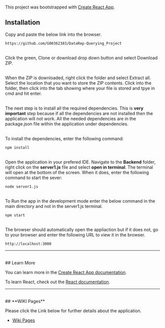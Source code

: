 This project was bootstrapped with [Create React App](https://github.com/facebook/create-react-app).

## Installation

Copy and paste the below link into the browser.

	https://github.com/G00362383/DataRep-Querying_Project
  
<br>Click the green, Clone or download drop down button and select Download ZIP.

<br>When the ZIP is downloaded, right click the folder and select Extract all. 
Select the location that you want to store the ZIP contents.
Click into the folder, then click into the tab showing where your file is stored and tpye in cmd and hit enter.

<br>The next step is to install all the required dependencies. This is <b>very important</b> step because if all the dependencies are not installed then the application will not work. All the needed dependencies are in the package.json file within the application under dependencies.

<br>To install the dependencies, enter the following command:

	npm install
	
<br>Open the application in your prefered IDE. Navigate to the <b>Backend</b> folder, right click on the <b>server1.js</b> file and select <b>open in terminal</b>.
The terminal will open at the bottom of the screen. When it does, enter the following command to start the sever:

	node server1.js
	
<br>To Run the app in the development mode enter the below command in the main directory and not in the server1.js terminal.

	npm start
	
<br>The browser should automatically open the appliaction but if it does not, go to your browser and enter the following URL to view it in the browser.
	
	http://localhost:3000 

***
<br>
## Learn More

You can learn more in the [Create React App documentation](https://facebook.github.io/create-react-app/docs/getting-started).

To learn React, check out the [React documentation](https://reactjs.org/).

***
<br>
## **WIKI Pages**

Please click the Link below for further details about the application. 

* [Wiki Pages](https://github.com/G00362383/DataRep-Querying_Project/wiki)
